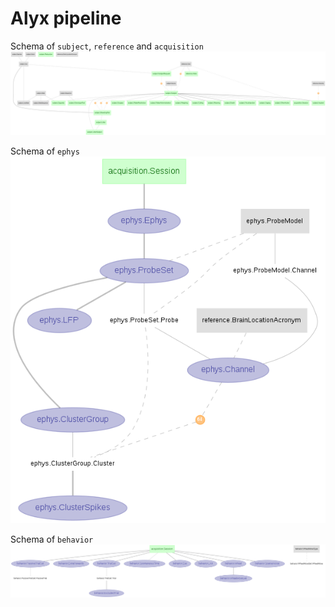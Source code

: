 # Alyx pipeline


Schema of `subject`, `reference` and `acquisition`
![Subject, reference and acquisition erd](images/subject_acquisition_reference_erd.png)

Schema of `ephys`
![Ephys erd](images/ephys_erd.png)

Schema of `behavior`
![Behavior erd](images/behavior_erd.png)


